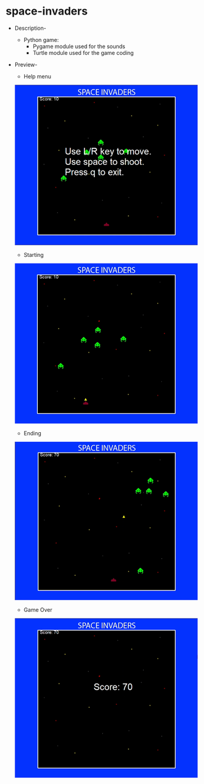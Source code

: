 # space-invaders

* Description-
  - Python game:
    - Pygame module used for the sounds
    - Turtle module used for the game coding
* Preview-
  - Help menu 
  
  ![](https://github.com/rjrealworld/space-invaders/blob/master/screenshot/Capture.PNG?raw=true)
  - Starting
  
  ![](https://github.com/rjrealworld/space-invaders/blob/master/screenshot/Capture1.PNG?raw=true)
  
  - Ending
  
  ![](https://github.com/rjrealworld/space-invaders/blob/master/screenshot/Capture2.PNG?raw=true)
  - Game Over
  
  ![](https://github.com/rjrealworld/space-invaders/blob/master/screenshot/Capture3.PNG?raw=true)

